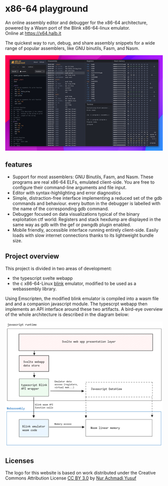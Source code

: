 # x86-64 playground

An online assembly editor and debugger for the x86-64 architecture, powered by a Wasm port of the Blink x86-64-linux emulator.<br/> Online at https://x64.halb.it

The quickest way to run, debug, and share assembly snippets for a wide range of popular assemblers, like GNU binutils, Fasm, and Nasm.

<img src="./docs/preview2.jpg" />

## features

- Support for most assemblers: GNU Binutils, Fasm, and Nasm. These programs are real x86-64 ELFs, emulated client-side. You are free
  to configure their command-line arguments and file input.
- Editor with syntax-highlighting and error diagnostics
- Simple, distraction-free interface implementing a reduced set of the gdb commands and behaviour.
  every button in the debugger is labelled with the name of the corresponding gdb command.
- Debugger focused on data visualizations typical of the binary exploitation ctf world:
  Registers and stack hexdump are displayed in the same way as gdb with the gef or pwngdb plugin enabled.
- Mobile friendly, accessible interface running entirely client-side. Easily loads with slow internet connections thanks to its lightweight bundle size.

## Project overview

This project is divided in two areas of development:
- the typescript svelte webapp
- the c x86-64-Linux [blink](https://github.com/jart/blink/) emulator, modified to be used as a webassembly library.

Using Emscripten, the modified blink emulator is compiled into a wasm file and and a companion javascript module.
The typescrpt webapp then implements an API interface around these two artifacts. A bird-eye overview of the whole architecture is described in the diagram below:

<img src="./docs/architecture.png" />



## Licenses

The logo for this website is based on work distributed under the Creative Commons Attribution License [CC BY 3.0](https://creativecommons.org/publicdomain/mark/1.0/)
by [Nur Achmadi Yusuf](https://thenounproject.com/icon/wizard-hat-6586306/)



